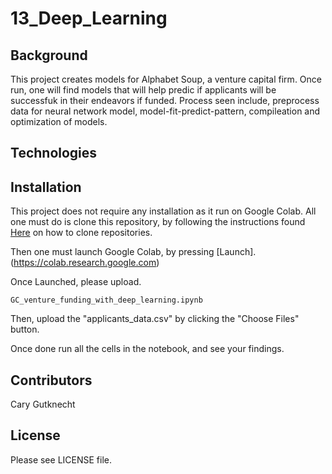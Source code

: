 # 13_Deep_Learning

## Background

This project creates models for Alphabet Soup, a venture capital firm. Once run, one will find models that will help predic if applicants will be successfuk in their endeavors if funded. Process seen include, preprocess data for neural network model, model-fit-predict-pattern, compileation and optimization of models.

## Technologies

## Installation

This project does not require any installation as it run on Google Colab. All one must do is clone this repository, by following the instructions found [Here](https://docs.github.com/en/repositories/creating-and-managing-repositories/cloning-a-repository) on how to clone repositories.

Then one must launch Google Colab, by pressing [Launch].(https://colab.research.google.com)

Once Launched, please upload. 
```
GC_venture_funding_with_deep_learning.ipynb

```

Then, upload the "applicants_data.csv" by clicking the "Choose Files" button.

Once done run all the cells in the notebook, and see your findings.

## Contributors

Cary Gutknecht

## License

Please see LICENSE file.
